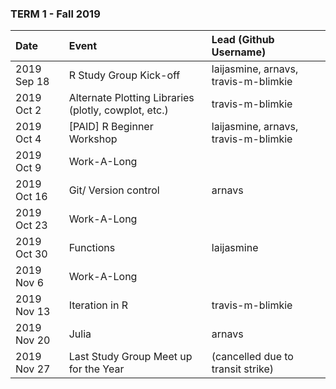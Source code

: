 ### TERM 1 - Fall 2019
| Date        | Event                                                | Lead (Github Username)               |
|:------------|:-----------------------------------------------------|:-------------------------------------|
| 2019 Sep 18 | R Study Group Kick-off                               | laijasmine, arnavs, travis-m-blimkie |
| 2019 Oct 2  | Alternate Plotting Libraries (plotly, cowplot, etc.) | travis-m-blimkie                     |
| 2019 Oct 4  | [PAID] R Beginner Workshop                           | laijasmine, arnavs, travis-m-blimkie |
| 2019 Oct 9  | Work-A-Long                                          |                                      |
| 2019 Oct 16 | Git/ Version control                                 | arnavs                               |
| 2019 Oct 23 | Work-A-Long                                          |                                      |
| 2019 Oct 30 | Functions                                            | laijasmine                           |
| 2019 Nov 6  | Work-A-Long                                          |                                      |
| 2019 Nov 13 | Iteration in R                                       | travis-m-blimkie                     |
| 2019 Nov 20 | Julia                                                | arnavs                               |
| 2019 Nov 27 | Last Study Group Meet up for the Year                | (cancelled due to transit strike)    |
